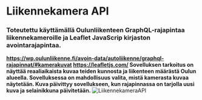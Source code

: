 # **Liikennekamera API**

### **Toteutettu käyttämällä Oulunliikenteen GraphQL-rajapintaa liikennekameroille ja Leaflet JavaScrip kirjaston avointarajapintaa.**
**https://wp.oulunliikenne.fi/avoin-data/autoliikenne/graphql-rajapinnat/#kamerakuvat 
 https://leafletjs.com/
 Sovelluksen tarkoitus on näyttää reaaliaikaista kuvaa teiden kunnosta ja liikenteen määrästä Oulun alueella.
 Sovelluksessa on mahdollisuus valita, mistä kamerasta kuvaa näytetään.
 Kuva päivittyy sovellukseen, kun rajapinnassa on tarjolla uusi kuva ja selainikkuna päivitetään.**
![LiikennekameraAPI](https://github.com/Hertsi/LiikennekameraAPI/assets/127840594/5b387fa6-be3d-4b5a-a8e4-b3280f847c25)
